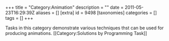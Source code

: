 +++
title = "Category:Animation"
description = ""
date = 2011-05-23T16:29:39Z
aliases = []
[extra]
id = 9498
[taxonomies]
categories = []
tags = []
+++

Tasks in this category demonstrate various techniques thst can be used for producing animations.
[[Category:Solutions by Programming Task]]
